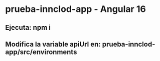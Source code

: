 # prueba-innclod-app - Angular 16

## Ejecuta: npm i
## Modifica la variable apiUrl en: prueba-innclod-app/src/environments
